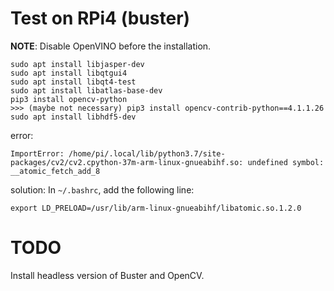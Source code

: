 # Test on RPi4 (buster)

__NOTE__: Disable OpenVINO before the installation.

```
sudo apt install libjasper-dev
sudo apt install libqtgui4 
sudo apt install libqt4-test
sudo apt install libatlas-base-dev 
pip3 install opencv-python
>>> (maybe not necessary) pip3 install opencv-contrib-python==4.1.1.26
sudo apt install libhdf5-dev 
```

error:
```
ImportError: /home/pi/.local/lib/python3.7/site-packages/cv2/cv2.cpython-37m-arm-linux-gnueabihf.so: undefined symbol: __atomic_fetch_add_8
```

solution:
In `~/.bashrc`, add the following line:
```
export LD_PRELOAD=/usr/lib/arm-linux-gnueabihf/libatomic.so.1.2.0
```

# TODO

Install headless version of Buster and OpenCV.

